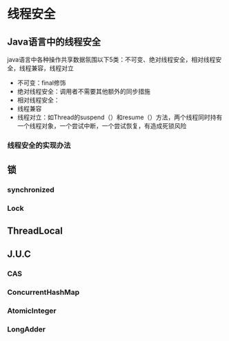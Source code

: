 # 线程安全

## Java语言中的线程安全

java语言中各种操作共享数据氛围以下5类：不可变、绝对线程安全，相对线程安全，线程兼容，线程对立

- 不可变：final修饰
- 绝对线程安全：调用者不需要其他额外的同步措施
- 相对线程安全：
- 线程兼容
- 线程对立：如Thread的suspend（）和resume（）方法，两个线程同时持有一个线程对象，一个尝试中断，一个尝试恢复，有造成死锁风险

### 线程安全的实现办法



## 锁

### synchronized

### Lock

## ThreadLocal

## J.U.C

### CAS

### ConcurrentHashMap

### AtomicInteger

### LongAdder

